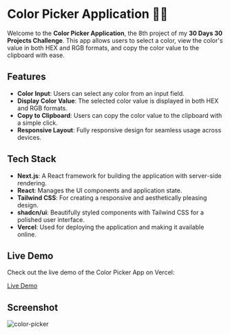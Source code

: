 # Color Picker Application 🎨✨

Welcome to the **Color Picker Application**, the 8th project of my **30 Days 30 Projects Challenge**. This app allows users to select a color, view the color's value in both HEX and RGB formats, and copy the color value to the clipboard with ease.

## Features

- **Color Input**: Users can select any color from an input field.
- **Display Color Value**: The selected color value is displayed in both HEX and RGB formats.
- **Copy to Clipboard**: Users can copy the color value to the clipboard with a simple click.
- **Responsive Layout**: Fully responsive design for seamless usage across devices.

## Tech Stack

- **Next.js**: A React framework for building the application with server-side rendering.
- **React**: Manages the UI components and application state.
- **Tailwind CSS**: For creating a responsive and aesthetically pleasing design.
- **shadcn/ui**: Beautifully styled components with Tailwind CSS for a polished user interface.
- **Vercel**: Used for deploying the application and making it available online.

## Live Demo

Check out the live demo of the Color Picker App on Vercel:

[Live Demo](https://color-picker-app-iota.vercel.app/)


## Screenshot

![color-picker](https://github.com/user-attachments/assets/a1f1b443-033d-4231-88c6-bc05354cd477)
